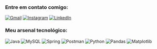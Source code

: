 ### Entre em contato comigo:
[![Gmail](https://img.shields.io/badge/Gmail-D14836?style=for-the-badge&logo=gmail&logoColor=white)](https://mail.google.com/mail/u/0/?tab=rm&ogbl#inbox)
[![Instagram](https://img.shields.io/badge/Instagram-E4405F?style=for-the-badge&logo=instagram&logoColor=white)](https://www.instagram.com/serjo.__/)
[![LinkedIn](https://img.shields.io/badge/LinkedIn-0077B5?style=for-the-badge&logo=linkedin&logoColor=white)](https://www.linkedin.com/in/s%C3%A9rgio-luiz-teixeira-nunes-j%C3%BAnior-luiz-02a314287/)

### Meu arsenal tecnológico:
<div style="display:inline_block">
    <img align="center" alt="Java" src="https://img.icons8.com/color/96/000000/java-coffee-cup-logo--v1.png"/>
    <img align="center" alt="MySQL" src="https://img.icons8.com/color/96/000000/mysql-logo.png"/>
    <img align="center" alt="Spring" src="https://img.icons8.com/color/96/000000/spring-logo.png"/>
    <img align="center" alt="Postman" src="https://img.icons8.com/dusk/96/000000/postman-api.png"/>
    <img align="center" alt="Python" src="https://img.icons8.com/color/96/000000/python--v1.png"/>
    <img align="center" alt="Pandas" src="https://img.icons8.com/external-tal-revivo-shadow-tal-revivo/96/000000/external-pandas-a-software-library-written-for-the-python-programming-language-logo-shadow-tal-revivo.png"/>
    <img align="center" alt="Matplotlib" src="https://img.icons8.com/external-flat-juicy-fish/96/000000/external-matplotlib-data-science-flat-flat-juicy-fish.png"/>
</div>
